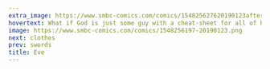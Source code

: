 ```yaml
---
extra_image: https://www.smbc-comics.com/comics/154825627620190123after.png
hovertext: What if God is just some guy with a cheat-sheet for all of history, and he just pops in from time to time to take credit for weird occurrences?
image: https://www.smbc-comics.com/comics/1548256197-20190123.png
next: clothes
prev: swords
title: Eve
---
```

